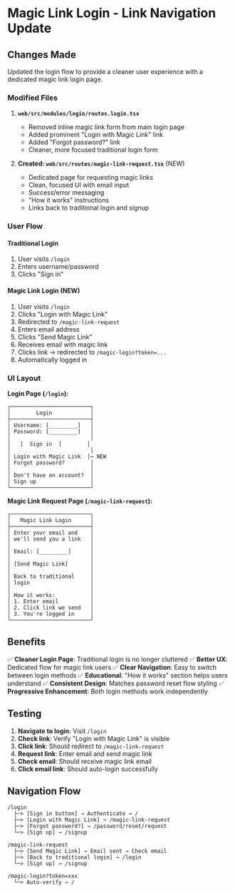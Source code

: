 # Magic Link Login - Link Navigation Update

## Changes Made

Updated the login flow to provide a cleaner user experience with a dedicated magic link login page.

### Modified Files

1. **`web/src/modules/login/routes.login.tsx`**
   - Removed inline magic link form from main login page
   - Added prominent "Login with Magic Link" link
   - Added "Forgot password?" link
   - Cleaner, more focused traditional login form

2. **Created: `web/src/routes/magic-link-request.tsx`** (NEW)
   - Dedicated page for requesting magic links
   - Clean, focused UI with email input
   - Success/error messaging
   - "How it works" instructions
   - Links back to traditional login and signup

### User Flow

#### Traditional Login
1. User visits `/login`
2. Enters username/password
3. Clicks "Sign in"

#### Magic Link Login (NEW)
1. User visits `/login`
2. Clicks "Login with Magic Link"
3. Redirected to `/magic-link-request`
4. Enters email address
5. Clicks "Send Magic Link"
6. Receives email with magic link
7. Clicks link → redirected to `/magic-login?token=...`
8. Automatically logged in

### UI Layout

**Login Page (`/login`):**
```
┌─────────────────────────┐
│        Login            │
├─────────────────────────┤
│ Username: [_________]   │
│ Password: [_________]   │
│                         │
│   [  Sign in  ]        │
│                         │
│ Login with Magic Link  │← NEW
│ Forgot password?        │
│                         │
│ Don't have an account?  │
│ Sign up                 │
└─────────────────────────┘
```

**Magic Link Request Page (`/magic-link-request`):**
```
┌─────────────────────────┐
│   Magic Link Login      │
├─────────────────────────┤
│ Enter your email and    │
│ we'll send you a link   │
│                         │
│ Email: [_________]      │
│                         │
│ [Send Magic Link]       │
│                         │
│ Back to traditional     │
│ login                   │
│                         │
│ How it works:           │
│ 1. Enter email          │
│ 2. Click link we send   │
│ 3. You're logged in     │
└─────────────────────────┘
```

## Benefits

✅ **Cleaner Login Page**: Traditional login is no longer cluttered
✅ **Better UX**: Dedicated flow for magic link users
✅ **Clear Navigation**: Easy to switch between login methods
✅ **Educational**: "How it works" section helps users understand
✅ **Consistent Design**: Matches password reset flow styling
✅ **Progressive Enhancement**: Both login methods work independently

## Testing

1. **Navigate to login**: Visit `/login`
2. **Check link**: Verify "Login with Magic Link" is visible
3. **Click link**: Should redirect to `/magic-link-request`
4. **Request link**: Enter email and send magic link
5. **Check email**: Should receive magic link email
6. **Click email link**: Should auto-login successfully

## Navigation Flow

```
/login
  ├─> [Sign in button] → Authenticate → /
  ├─> [Login with Magic Link] → /magic-link-request
  ├─> [Forgot password?] → /password/reset/request
  └─> [Sign up] → /signup

/magic-link-request
  ├─> [Send Magic Link] → Email sent → Check email
  ├─> [Back to traditional login] → /login
  └─> [Sign up] → /signup

/magic-login?token=xxx
  └─> Auto-verify → /
```
